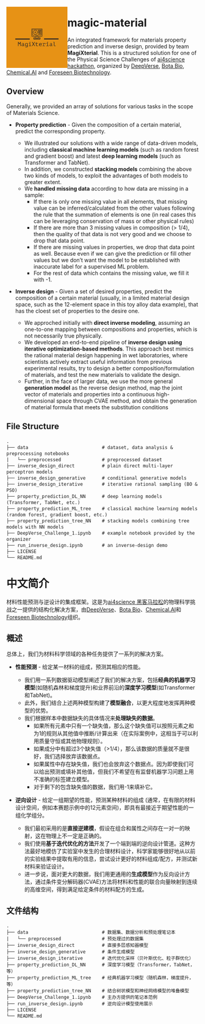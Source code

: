 <a href="url"><img src="MagiXterial-logos.jpeg" align="left" height="160" width="160" ></a>

# magic-material

An integrated framework for materials property prediction and inverse design, provided by team **MagiXterial**. This is a structured solution for one of the Physical Science Challenges of [ai4science hackathon](https://ai4science.io/), organized by [DeepVerse](deepverse.tech/en/), [Bota Bio](www.bota.bio), [Chemical.AI](https://chemical.ai/) and [Foreseen Biotechnology](www.foreseepharma.com/en-us).

## Overview

Generally, we provided an array of solutions for various tasks in the scope of Materials Science.

- **Property prediction** - Given the composition of a certain material, predict the corresponding property.
    - We illustrated our solutions with a wide range of data-driven models, including **classical machine learning models** (such as random forest and gradient boost) and latest **deep learning models** (such as Transformer and TabNet).
    - In addition, we constructed **stacking models** combining the above two kinds of models, to exploit the advantages of both models to greater extent.
    - We **handled missing data** according to how data are missing in a sample:
        - If there is only one missing value in all elements,  that missing value can be inferred/calculated from the other values following the rule that the summation of elements is one (in real cases this can be leveraging conservation of mass or other physical rules)
        - If there are more than 3 missing values in composition (> 1/4), then the quality of that data is not very good and we choose to drop that data point.
        - If there are missing values in properties, we drop that data point as well. Because even if we can give the prediction or fill other values but we don’t want the model to be established with inaccurate label for a supervised ML problem.
        - For the rest of data which contains the missing value, we fill it with -1. 

- **Inverse design** - Given a set of desired properties, predict the composition of a certain material (usually, in a limited material design space, such as the 12-element space in this toy alloy data example), that has the cloest set of properties to the desire one.
    - We approched initially with **direct inverse modeling**, assuming an one-to-one mapping between compositions and properties, which is not necessarily true physically.
    - We developed an end-to-end pipeline of **inverse design using iterative optimization-based methods**. This approach best mimics the rational material design happening in wet laboratories, where scientists actively extract useful information from previous experimental results, try to design a better composition/formulation of materials, and test the new materials to validate the design.
    - Further, in the face of larger data, we use the more general **generation model** as the reverse design method, map the joint vector of materials and properties into a continuous high-dimensional space through CVAE method, and obtain the generation of material formula that meets the substitution conditions

## File Structure

    .
    ├── data                           # dataset, data analysis & preprocessing notebooks
    |   └── preprocessed               # preprocessed dataset
    ├── inverse_design_direct          # plain direct multi-layer perceptron models
    ├── inverse_design_generative      # conditional generative models
    ├── inverse_design_iterative       # iterative rational sampling (BO & PSO)
    ├── property_prediction_DL_NN      # deep learning models (Transformer, TabNet, etc.)
    ├── property_prediction_ML_tree    # classical machine learning models (random forest, gradient boost, etc.)
    ├── property_prediction_tree_NN    # stacking models combining tree models with NN models
    ├── DeepVerse_Challenge_1.ipynb    # example notebook provided by the organizer
    ├── run_inverse_design.ipynb       # an inverse-design demo
    ├── LICENSE
    └── README.md

#  中文简介

材料性能预测与逆设计的集成框架。这是为[ai4science 黑客马拉松](https://ai4science.io/)的物理科学挑战之一提供的结构化解决方案，由[DeepVerse](deepverse.tech/en/)、[Bota Bio](www.bota.bio)、[Chemical.AI](https://chemical.ai/)和[Foreseen Biotechnology](www.foreseepharma.com/en-us)组织。

## 概述

总体上，我们为材料科学领域的各种任务提供了一系列的解决方案。

- **性能预测** - 给定某一材料的组成，预测其相应的性能。
    - 我们用一系列数据驱动模型阐述了我们的解决方案，包括**经典的机器学习模型**(如随机森林和梯度提升)和业界前沿的**深度学习模型**(如Transformer和TabNet)。
    - 此外，我们结合上述两种模型构建了**模型融合**，以更大程度地发挥两种模型的优势。
    - 我们根据样本中数据缺失的具体情况来**处理缺失的数据**。
        - 如果所有元素中只有一个缺失值，那么这个缺失值可以按照元素之和为1的规则从其他值中推断/计算出来（在实际案例中，这相当于可以利用质量守恒或其他物理规则）。
        - 如果成分中有超过3个缺失值（>1/4），那么该数据的质量就不是很好，我们选择放弃该数据点。
        - 如果属性中存在缺失值，我们也会放弃这个数据点。因为即使我们可以给出预测或填补其他值，但我们不希望在有监督机器学习问题上用不准确的标签建立模型。
        - 对于剩下的包含缺失值的数据，我们用-1来填补它。

- **逆向设计** - 给定一组期望的性能，预测某种材料的组成 (通常，在有限的材料设计空间，例如本赛题示例中的12元素空间)，即具有最接近于期望性能的一组化学组分。
    - 我们最初采用的是**直接逆建模**，假设在组合和属性之间存在一对一的映射，这在物理上不一定是正确的。
    - 我们使用**基于迭代优化的方法**开发了一个端到端的逆向设计管道。这种方法最好地模仿了实验室中发生的合理材料设计，科学家能够很好地从以前的实验结果中提取有用的信息，尝试设计更好的材料组成/配方，并测试新材料来验证设计。
    - 进一步说，面对更大的数据，我们用更通用的**生成模型**作为反向设计方法，通过条件变分解码器(CVAE)方法将材料和性能的联合向量映射到连续的高维空间，得到满足给定条件的材料配方的生成。

## 文件结构
    .
    ├── data                           # 数据集、数据分析和预处理笔记本
    |   └── preprocessed               # 预处理过的数据集
    ├── inverse_design_direct          # 直接多层感知器模型
    ├── inverse_design_generative      # 条件生成模型
    ├── inverse_design_iterative       # 迭代优化采样（贝叶斯优化、粒子群优化）
    ├── property_prediction_DL_NN      # 深度学习模型（Transformer，TabNet，等）
    ├── property_prediction_ML_tree    # 经典机器学习模型（随机森林，梯度提升，等）
    ├── property_prediction_tree_NN    # 结合树状模型和神经网络模型的堆叠模型
    ├── DeepVerse_Challenge_1.ipynb    # 主办方提供的笔记本范例
    ├── run_inverse_design.ipynb       # 逆向设计模型使用展示
    ├── LICENSE
    └── README.md
